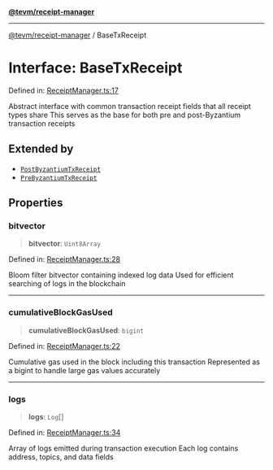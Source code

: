 [**@tevm/receipt-manager**](../README.md)

***

[@tevm/receipt-manager](../globals.md) / BaseTxReceipt

# Interface: BaseTxReceipt

Defined in: [ReceiptManager.ts:17](https://github.com/evmts/tevm-monorepo/blob/main/packages/receipt-manager/src/ReceiptManager.ts#L17)

Abstract interface with common transaction receipt fields that all receipt types share
This serves as the base for both pre and post-Byzantium transaction receipts

## Extended by

- [`PostByzantiumTxReceipt`](PostByzantiumTxReceipt.md)
- [`PreByzantiumTxReceipt`](PreByzantiumTxReceipt.md)

## Properties

### bitvector

> **bitvector**: `Uint8Array`

Defined in: [ReceiptManager.ts:28](https://github.com/evmts/tevm-monorepo/blob/main/packages/receipt-manager/src/ReceiptManager.ts#L28)

Bloom filter bitvector containing indexed log data
Used for efficient searching of logs in the blockchain

***

### cumulativeBlockGasUsed

> **cumulativeBlockGasUsed**: `bigint`

Defined in: [ReceiptManager.ts:22](https://github.com/evmts/tevm-monorepo/blob/main/packages/receipt-manager/src/ReceiptManager.ts#L22)

Cumulative gas used in the block including this transaction
Represented as a bigint to handle large gas values accurately

***

### logs

> **logs**: `Log`[]

Defined in: [ReceiptManager.ts:34](https://github.com/evmts/tevm-monorepo/blob/main/packages/receipt-manager/src/ReceiptManager.ts#L34)

Array of logs emitted during transaction execution
Each log contains address, topics, and data fields
